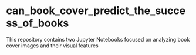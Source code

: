 # can_book_cover_predict_the_success_of_books
This repository contains two Jupyter Notebooks focused on analyzing book cover images and their visual features
